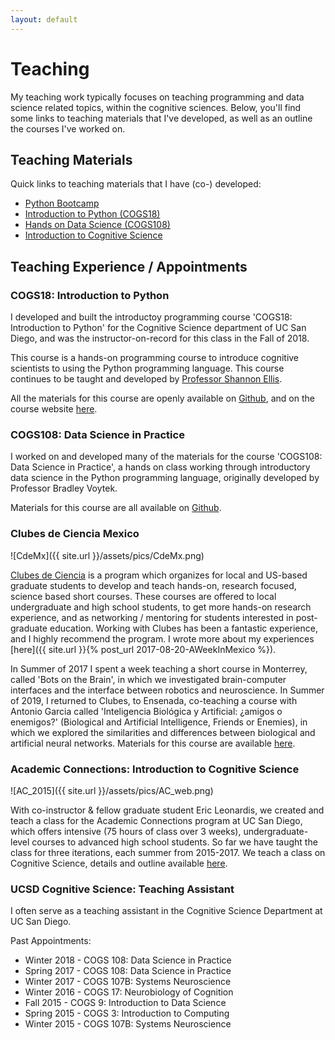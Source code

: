 ```yaml
---
layout: default
---
```


# Teaching

My teaching work typically focuses on teaching programming and data science related topics, within the cognitive sciences. Below, you'll find some links to teaching materials that I've developed, as well as an outline the courses I've worked on.

## Teaching Materials

Quick links to teaching materials that I have (co-) developed:
- [Python Bootcamp](https://github.com/TomDonoghue/PythonBootcamp)
- [Introduction to Python (COGS18)](https://github.com/COGS18)
- [Hands on Data Science (COGS108)](https://github.com/COGS108)
- [Introduction to Cognitive Science](https://github.com/TomDonoghue/CogSciClass)

## Teaching Experience / Appointments

### COGS18: Introduction to Python

I developed and built the introductoy programming course 'COGS18: Introduction to Python' for the Cognitive Science department of UC San Diego, and was the instructor-on-record for this class in the Fall of 2018.

This course is a hands-on programming course to introduce cognitive scientists to using the Python programming language. This course continues to be taught and developed by [Professor Shannon Ellis](http://www.shanellis.com).

All the materials for this course are openly available on [Github](https://github.com/cogs18), and on the course website [here](https://cogs18.github.io/intro/).

### COGS108: Data Science in Practice

I worked on and developed many of the materials for the course 'COGS108: Data Science in Practice', a hands on class working through introductory data science in the Python programming language, originally developed by Professor Bradley Voytek.

Materials for this course are all available on [Github](https://github.com/cogs108).

### Clubes de Ciencia Mexico

![CdeMx]({{ site.url }}/assets/pics/CdeMx.png)

[Clubes de Ciencia](https://www.clubesdeciencia.mx) is a program which organizes for local and US-based graduate students to develop and teach hands-on, research focused, science based short courses. These courses are offered to local undergraduate and high school students, to get more hands-on research experience, and as networking / mentoring for students interested in post-graduate education. Working with Clubes has been a fantastic experience, and I highly recommend the program. I wrote more about my experiences [here]({{ site.url }}{% post_url 2017-08-20-AWeekInMexico %}).

In Summer of 2017 I spent a week teaching a short course in Monterrey, called 'Bots on the Brain', in which we investigated brain-computer interfaces and the interface between robotics and neuroscience. In Summer of 2019, I returned to Clubes, to Ensenada, co-teaching a course with Antonio Garcia called 'Inteligencia Biológica y Artificial: ¿amigos o enemigos?' (Biological and Artificial Intelligence, Friends or Enemies), in which we explored the similarities and differences between biological and artificial neural networks. Materials for this course are available [here](https://github.com/TomDonoghue/NeuroAI).

### Academic Connections: Introduction to Cognitive Science

![AC_2015]({{ site.url }}/assets/pics/AC_web.png)

With co-instructor & fellow graduate student Eric Leonardis, we created and teach a class for the Academic Connections program at UC San Diego, which offers intensive (75 hours of class over 3 weeks), undergraduate-level courses to advanced high school students. So far we have taught the class for three iterations, each summer from 2015-2017.
We teach a class on Cognitive Science, details and outline available [here](https://academicconnections.ucsd.edu/courses/intro-cogsci.html).

### UCSD Cognitive Science: Teaching Assistant

I often serve as a teaching assistant in the Cognitive Science Department at UC San Diego.

Past Appointments:
* Winter 2018 - COGS 108: Data Science in Practice
* Spring 2017 - COGS 108: Data Science in Practice
* Winter 2017 - COGS 107B: Systems Neuroscience
* Winter 2016 - COGS 17: Neurobiology of Cognition
* Fall 2015   - COGS 9: Introduction to Data Science
* Spring 2015 - COGS 3: Introduction to Computing
* Winter 2015 - COGS 107B: Systems Neuroscience
